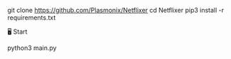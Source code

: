 git clone https://github.com/Plasmonix/Netflixer
cd Netflixer
pip3 install -r requirements.txt

🖥 Start 

python3 main.py
